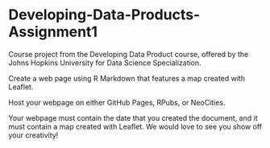 # Developing-Data-Products-Assignment1
Course project from the Developing Data Product course, offered by the Johns Hopkins University for Data Science Specialization.

Create a web page using R Markdown that features a map created with Leaflet.

Host your webpage on either GitHub Pages, RPubs, or NeoCities.

Your webpage must contain the date that you created the document, and it must contain a map created with Leaflet. We would love to see you show off your creativity!
